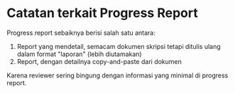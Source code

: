 # Catatan terkait Progress Report

Progress report sebaiknya berisi salah satu antara:

1. Report yang mendetail, semacam dokumen skripsi tetapi ditulis ulang dalam format "laporan" (lebih diutamakan)
2. Report, dengan detailnya copy-and-paste dari dokumen

Karena reviewer sering bingung dengan informasi yang minimal di progress report.
